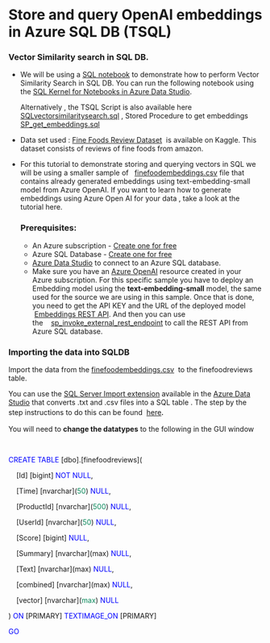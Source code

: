 # Store and query OpenAI embeddings in Azure SQL DB (TSQL)

### **Vector Similarity search in SQL DB.**

- We will be using a [SQL notebook](https://github.com/Azure-Samples/azure-sql-db-vector-search/blob/d1a3b8e723cf3f80d932588604c92f9da5ef9e65/VectorSearch_Notebooks/SQL_Notebook_Example/SQLvectorsearchnotebook.ipynb) to demonstrate how to perform Vector Similarity Search in SQL DB.
You can run the following notebook using the [SQL Kernel for Notebooks in Azure Data Studio](https://learn.microsoft.com/en-us/azure-data-studio/notebooks/notebooks-guidance#connect-to-a-kernel). 

   Alternatively , the TSQL Script is also available here
[SQLvectorsimilaritysearch.sql](https://github.com/Azure-Samples/azure-sql-db-vector-search/blob/d1a3b8e723cf3f80d932588604c92f9da5ef9e65/VectorSearch_Notebooks/SQL_Notebook_Example/SQLvectorsimilaritysearch.sql) , Stored Procedure to get embeddings [SP_get_embeddings.sql](https://github.com/Azure-Samples/azure-sql-db-vector-search/blob/d1a3b8e723cf3f80d932588604c92f9da5ef9e65/VectorSearch_Notebooks/SQL_Notebook_Example/SP_get_embeddings.sql)


- Data set used : [Fine Foods Review Dataset](https://github.com/Azure-Samples/azure-sql-db-vector-search/blob/a181e15337402e568f4fc66fe5941e5973171972/VectorSearch_Notebooks/Datasets/Reviews.csv)  <span style="background:white">is available on Kaggle. This dataset consists of reviews of fine foods from amazon.</span>
- For this tutorial to demonstrate storing and querying vectors in SQL we will be using a smaller sample of   [finefoodembeddings.csv](https://github.com/Azure-Samples/azure-sql-db-vector-search/blob/a181e15337402e568f4fc66fe5941e5973171972/VectorSearch_Notebooks/Datasets/finefoodembeddings.csv
) file that contains already generated embeddings using text-embedding-small model from Azure OpenAI. If you want to learn how to generate embeddings using Azure Open AI for your data , take a look at the tutorial here.
    
    ### <span style="color: var(--vscode-foreground);"><b>Prerequisites:</b></span>
    
    - An Azure subscription - [Create one for free](https:\github.com\Azure-Samples\azure-sql-db-vector-search\blob\622f7be47cafa261b267163a9a94af13d4fa9243\AzureSQLVectorSearch\src\https:\azure.microsoft.com\free\cognitive-services?azure-portal=true)
    - Azure SQL Database - [Create one for free](https:\github.com\Azure-Samples\azure-sql-db-vector-search\blob\622f7be47cafa261b267163a9a94af13d4fa9243\AzureSQLVectorSearch\src\https:\learn.microsoft.com\azure\azure-sql\database\free-offer?view=azuresql)
    - [Azure Data Studio](https:\azure.microsoft.com\products\data-studio) to connect to an Azure SQL database. 
    - Make sure you have an [Azure OpenAI](https:\learn.microsoft.com\en-us\azure\ai-services\openai\overview) resource created in your Azure subscription. For this specific sample you have to deploy an Embedding model using the **text-embedding-small** model, the same used for the source we are using in this sample. Once that is done, you need to get the API KEY and the URL of the deployed model  [Embeddings REST API](https:\learn.microsoft.com\azure\cognitive-services\openai\reference#embeddings). And then you can use the    [sp\_invoke\_external\_rest\_endpoint](https:\learn.microsoft.com\sql\relational-databases\system-stored-procedures\sp-invoke-external-rest-endpoint-transact-sql?view=azuresqldb-current) to call the REST API from Azure SQL database.


### **Importing the data into SQLDB**

Import the data from the [finefoodembeddings.csv](https://github.com/Azure-Samples/azure-sql-db-vector-search/blob/a181e15337402e568f4fc66fe5941e5973171972/VectorSearch_Notebooks/Datasets/finefoodembeddings.csv
)  to the finefoodreviews table.

You can use the [SQL Server Import extension](https:\learn.microsoft.com\en-us\azure-data-studio\extensions\sql-server-import-extension) available in the [Azure Data Studio](https:\azure.microsoft.com\products\data-studio) that converts .txt and .csv files into a SQL table . The step by the step instructions to do this can be found  [here](https:\learn.microsoft.com\en-us\azure-data-studio\extensions\sql-server-import-extension)<span style="font-size:12.0pt;font-family:&quot;Segoe UI&quot;,sans-serif;mso-fareast-font-family:
&quot;Times New Roman&quot;;color:#161616;background:white;mso-font-kerning:0pt;
mso-ligatures:none;mso-fareast-language:EN-IN">.</span>

<span style="color: var(--vscode-foreground);">You will need to <b>change the datatypes</b> to the following in the GUI window</span>

<span style="font-family:&quot;Calibri&quot;,sans-serif;color:black;mso-color-alt:windowtext"><br></span>

<span style="color: #0000ff;">CREATE</span> <span style="color: #0000ff;">TABLE</span> \[dbo\].\[finefoodreviews\](

    \[Id\] \[bigint\] <span style="color: #0000ff;">NOT NULL</span>,

    \[Time\] \[nvarchar\](<span style="color: #09885a;">50</span>) <span style="color: #0000ff;">NULL</span>,

    \[ProductId\] \[nvarchar\](<span style="color: #09885a;">500</span>) <span style="color: #0000ff;">NULL</span>,

    \[UserId\] \[nvarchar\](<span style="color: #09885a;">50</span>) <span style="color: #0000ff;">NULL</span>,

    \[Score\] \[bigint\] <span style="color: #0000ff;">NULL</span>,

    \[Summary\] \[nvarchar\](max) <span style="color: #0000ff;">NULL</span>,

    \[Text\] \[nvarchar\](max) <span style="color: #0000ff;">NULL</span>,

    \[combined\] \[nvarchar\](max) <span style="color: #0000ff;">NULL</span>,

    \[vector\] \[nvarchar\](<span style="color: #09885a;">max</span>) <span style="color: #0000ff;">NULL</span>

) <span style="color: #0000ff;">ON</span> \[PRIMARY\] <span style="color: #0000ff;">TEXTIMAGE_ON</span> \[PRIMARY\]

<span style="color: #0000ff;">GO</span>
